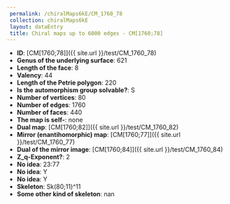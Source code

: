 ```yaml
--- 
 permalink: /chiralMaps6kE/CM_1760_78 
 collection: chiralMaps6kE
 layout: dataEntry
 title: Chiral maps up to 6000 edges - CM[1760;78]
---
```


- **ID**: [CM[1760;78]]({{ site.url }}/test/CM_1760_78)
- **Genus of the underlying surface**: 621
- **Length of the face**: 8
- **Valency**: 44
- **Length of the Petrie polygon**: 220
- **Is the automorphism group solvable?**: S
- **Number of vertices**: 80
- **Number of edges**: 1760
- **Number of faces**: 440
- **The map is self-**: none
- **Dual map**: [CM[1760;82]]({{ site.url }}/test/CM_1760_82)
- **Mirror (enantihomorphic) map**: [CM[1760;77]]({{ site.url }}/test/CM_1760_77)
- **Dual of the mirror image**: [CM[1760;84]]({{ site.url }}/test/CM_1760_84)
- **Z_q-Exponent?**: 2
- **No idea**:  23:77
- **No idea**: Y
- **No idea**: Y
- **Skeleton**: Sk(80;11)^11
- **Some other kind of skeleton**: nan
